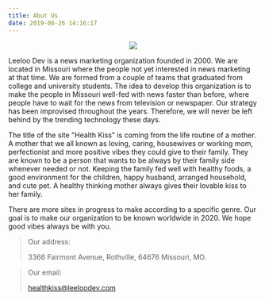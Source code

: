 ```yaml
---
title: Abut Us
date: 2019-06-26 14:16:17
---
```


<center>

![](/images/logo.png)

</center>

Leeloo Dev is a news marketing organization founded in 2000. We are located in Missouri where the people not yet interested in news marketing at that time. We are formed from a couple of teams that graduated from college and university students. The idea to develop this organization is to make the people in Missouri well-fed with news faster than before, where people have to wait for the news from television or newspaper. Our strategy has been improvised throughout the years. Therefore, we will never be left behind by the trending technology these days. 

The title of the site "Health Kiss" is coming from the life routine of a mother. A mother that we all known as loving, caring, housewives or working mom, perfectionist and more positive vibes they could give to their family. They are known to be a person that wants to be always by their family side whenever needed or not. Keeping the family fed well with healthy foods, a good environment for the children, happy husband, arranged household, and cute pet. A healthy thinking mother always gives their lovable kiss to her family.

There are more sites in progress to make according to a specific genre. Our goal is to make our organization to be known worldwide in 2020. We hope good vibes always be with you. 

> Our address:
>
> 3366 Fairmont Avenue,
> Rothville, 64676 Missouri,
> MO.

> Our email:
>
> healthkiss@leeloodev.com